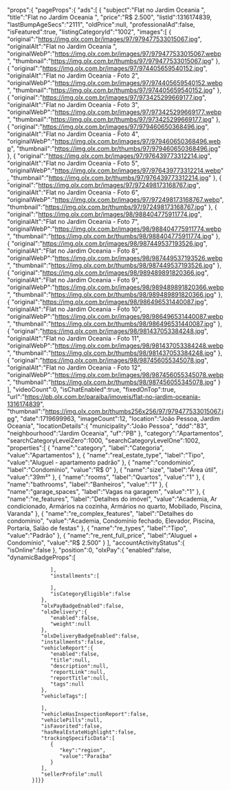 "props":{
      "pageProps":{
         "ads":[
            {
               "subject":"Flat no Jardim Oceania ",
               "title":"Flat no Jardim Oceania ",
               "price":"R$ 2.500",
               "listId":1316174839,
               "lastBumpAgeSecs":"2111",
               "oldPrice":null,
               "professionalAd":false,
               "isFeatured":true,
               "listingCategoryId":"1002",
               "images":[
                  {
                     "original":"https://img.olx.com.br/images/97/979477533015067.jpg",
                     "originalAlt":"Flat no Jardim Oceania ",
                     "originalWebP":"https://img.olx.com.br/images/97/979477533015067.webp",
                     "thumbnail":"https://img.olx.com.br/thumbs/97/979477533015067.jpg"
                  },
                  {
                     "original":"https://img.olx.com.br/images/97/974405659540152.jpg",
                     "originalAlt":"Flat no Jardim Oceania  - Foto 2",
                     "originalWebP":"https://img.olx.com.br/images/97/974405659540152.webp",
                     "thumbnail":"https://img.olx.com.br/thumbs/97/974405659540152.jpg"
                  },
                  {
                     "original":"https://img.olx.com.br/images/97/973425299669177.jpg",
                     "originalAlt":"Flat no Jardim Oceania  - Foto 3",
                     "originalWebP":"https://img.olx.com.br/images/97/973425299669177.webp",
                     "thumbnail":"https://img.olx.com.br/thumbs/97/973425299669177.jpg"
                  },
                  {
                     "original":"https://img.olx.com.br/images/97/979460650368496.jpg",
                     "originalAlt":"Flat no Jardim Oceania  - Foto 4",
                     "originalWebP":"https://img.olx.com.br/images/97/979460650368496.webp",
                     "thumbnail":"https://img.olx.com.br/thumbs/97/979460650368496.jpg"
                  },
                  {
                     "original":"https://img.olx.com.br/images/97/976439773312214.jpg",
                     "originalAlt":"Flat no Jardim Oceania  - Foto 5",
                     "originalWebP":"https://img.olx.com.br/images/97/976439773312214.webp",
                     "thumbnail":"https://img.olx.com.br/thumbs/97/976439773312214.jpg"
                  },
                  {
                     "original":"https://img.olx.com.br/images/97/972498173168767.jpg",
                     "originalAlt":"Flat no Jardim Oceania  - Foto 6",
                     "originalWebP":"https://img.olx.com.br/images/97/972498173168767.webp",
                     "thumbnail":"https://img.olx.com.br/thumbs/97/972498173168767.jpg"
                  },
                  {
                     "original":"https://img.olx.com.br/images/98/988404775911774.jpg",
                     "originalAlt":"Flat no Jardim Oceania  - Foto 7",
                     "originalWebP":"https://img.olx.com.br/images/98/988404775911774.webp",
                     "thumbnail":"https://img.olx.com.br/thumbs/98/988404775911774.jpg"
                  },
                  {
                     "original":"https://img.olx.com.br/images/98/987449537193526.jpg",
                     "originalAlt":"Flat no Jardim Oceania  - Foto 8",
                     "originalWebP":"https://img.olx.com.br/images/98/987449537193526.webp",
                     "thumbnail":"https://img.olx.com.br/thumbs/98/987449537193526.jpg"
                  },
                  {
                     "original":"https://img.olx.com.br/images/98/989489891820366.jpg",
                     "originalAlt":"Flat no Jardim Oceania  - Foto 9",
                     "originalWebP":"https://img.olx.com.br/images/98/989489891820366.webp",
                     "thumbnail":"https://img.olx.com.br/thumbs/98/989489891820366.jpg"
                  },
                  {
                     "original":"https://img.olx.com.br/images/98/986496531440087.jpg",
                     "originalAlt":"Flat no Jardim Oceania  - Foto 10",
                     "originalWebP":"https://img.olx.com.br/images/98/986496531440087.webp",
                     "thumbnail":"https://img.olx.com.br/thumbs/98/986496531440087.jpg"
                  },
                  {
                     "original":"https://img.olx.com.br/images/98/981437053384248.jpg",
                     "originalAlt":"Flat no Jardim Oceania  - Foto 11",
                     "originalWebP":"https://img.olx.com.br/images/98/981437053384248.webp",
                     "thumbnail":"https://img.olx.com.br/thumbs/98/981437053384248.jpg"
                  },
                  {
                     "original":"https://img.olx.com.br/images/98/987456055345078.jpg",
                     "originalAlt":"Flat no Jardim Oceania  - Foto 12",
                     "originalWebP":"https://img.olx.com.br/images/98/987456055345078.webp",
                     "thumbnail":"https://img.olx.com.br/thumbs/98/987456055345078.jpg"
                  }
               ],
               "videoCount":0,
               "isChatEnabled":true,
               "fixedOnTop":true,
               "url":"https://pb.olx.com.br/paraiba/imoveis/flat-no-jardim-oceania-1316174839",
               "thumbnail":"https://img.olx.com.br/thumbs256x256/97/979477533015067.jpg",
               "date":1719699963,
               "imageCount":12,
               "location":"João Pessoa, Jardim Oceania",
               "locationDetails":{
                  "municipality":"João Pessoa",
                  "ddd":"83",
                  "neighbourhood":"Jardim Oceania",
                  "uf":"PB"
               },
               "category":"Apartamentos",
               "searchCategoryLevelZero":1000,
               "searchCategoryLevelOne":1002,
               "properties":[
                  {
                     "name":"category",
                     "label":"Categoria",
                     "value":"Apartamentos"
                  },
                  {
                     "name":"real_estate_type",
                     "label":"Tipo",
                     "value":"Aluguel - apartamento padrão"
                  },
                  {
                     "name":"condominio",
                     "label":"Condomínio",
                     "value":"R$ 0"
                  },
                  {
                     "name":"size",
                     "label":"Área útil",
                     "value":"39m²"
                  },
                  {
                     "name":"rooms",
                     "label":"Quartos",
                     "value":"1"
                  },
                  {
                     "name":"bathrooms",
                     "label":"Banheiros",
                     "value":"1"
                  },
                  {
                     "name":"garage_spaces",
                     "label":"Vagas na garagem",
                     "value":"1"
                  },
                  {
                     "name":"re_features",
                     "label":"Detalhes do imóvel",
                     "value":"Academia, Ar condicionado, Armários na cozinha, Armários no quarto, Mobiliado, Piscina, Varanda"
                  },
                  {
                     "name":"re_complex_features",
                     "label":"Detalhes do condomínio",
                     "value":"Academia, Condomínio fechado, Elevador, Piscina, Portaria, Salão de festas"
                  },
                  {
                     "name":"re_types",
                     "label":"Tipo",
                     "value":"Padrão"
                  },
                  {
                     "name":"re_rent_full_price",
                     "label":"Aluguel + Condomínio",
                     "value":"R$ 2.500"
                  }
               ],
               "accountActivityStatus":{
                  "isOnline":false
               },
               "position":0,
               "olxPay":{
                  "enabled":false,
                  "dynamicBadgeProps":[
                     
                  ],
                  "installments":[
                     
                  ],
                  "isCategoryEligible":false
               },
               "olxPayBadgeEnabled":false,
               "olxDelivery":{
                  "enabled":false,
                  "weight":null
               },
               "olxDeliveryBadgeEnabled":false,
               "installments":false,
               "vehicleReport":{
                  "enabled":false,
                  "title":null,
                  "description":null,
                  "reportLink":null,
                  "reportTitle":null,
                  "tags":null
               },
               "vehicleTags":[
                  
               ],
               "vehicleHasInspectionReport":false,
               "vehiclePills":null,
               "isFavorited":false,
               "hasRealEstateHighlight":false,
               "trackingSpecificData":[
                  {
                     "key":"region",
                     "value":"Paraíba"
                  }
               ],
               "sellerProfile":null
            }]}}
